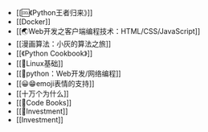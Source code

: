 - [[🆒《Python王者归来》]]
- [[Docker]]
- [[🌏Web开发之客户端编程技术：HTML/CSS/JavaScript]]
- [[漫画算法：小灰的算法之旅]]
- [[《Python Cookbook》]]
- [[🐧Linux基础]]
- [[🐍python：Web开发/网络编程]]
- [[😀😁emoji表情的支持]]
- [[十万个为什么]]
- [[📕Code Books]]
- [[🎲Investment]]
- [[Investment]]